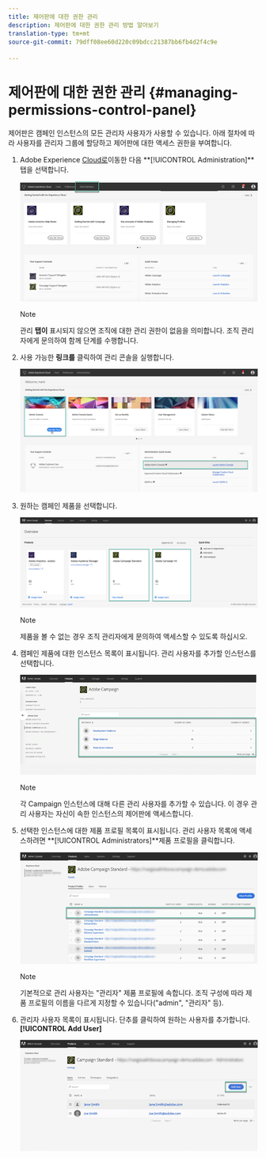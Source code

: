 ```yaml
---
title: 제어판에 대한 권한 관리
description: 제어판에 대한 권한 관리 방법 알아보기
translation-type: tm+mt
source-git-commit: 79dff08ee60d220c09bdcc21387bb6fb4d2f4c9e

---
```



# 제어판에 대한 권한 관리 {#managing-permissions-control-panel}

제어판은 캠페인 인스턴스의 모든 관리자 사용자가 사용할 수 있습니다. 아래 절차에 따라 사용자를 관리자 그룹에 할당하고 제어판에 대한 액세스 권한을 부여합니다.

1. Adobe Experience [Cloud로](https://amc.experiencecloud.adobe.com/exc-content/login.html)이동한 다음 **[!UICONTROL Administration]**탭을 선택합니다.

   ![](assets/control_panel_add_user1.png)

   >[!NOTE]
   >
   >관리 <b>탭이</b> 표시되지 않으면 조직에 대한 관리 권한이 없음을 의미합니다. 조직 관리자에게 문의하여 함께 단계를 수행합니다.

1. 사용 가능한 **링크를** 클릭하여 관리 콘솔을 실행합니다.

   ![](assets/control_panel_admin1.png)

1. 원하는 캠페인 제품을 선택합니다.

   ![](assets/control_panel_add_user3.png)

   >[!NOTE]
   >
   >제품을 볼 수 없는 경우 조직 관리자에게 문의하여 액세스할 수 있도록 하십시오.

1. 캠페인 제품에 대한 인스턴스 목록이 표시됩니다. 관리 사용자를 추가할 인스턴스를 선택합니다.

   ![](assets/control_panel_add_user4.png)

   >[!NOTE]
   >
   >각 Campaign 인스턴스에 대해 다른 관리 사용자를 추가할 수 있습니다. 이 경우 관리 사용자는 자신이 속한 인스턴스의 제어판에 액세스합니다.

1. 선택한 인스턴스에 대한 제품 프로필 목록이 표시됩니다. 관리 사용자 목록에 액세스하려면 **[!UICONTROL Administrators]**제품 프로필을 클릭합니다.

   ![](assets/control_panel_add_user_5.png)

   >[!NOTE]
   >
   >기본적으로 관리 사용자는 &quot;관리자&quot; 제품 프로필에 속합니다. 조직 구성에 따라 제품 프로필의 이름을 다르게 지정할 수 있습니다(&quot;admin&quot;, &quot;관리자&quot; 등).

1. 관리자 사용자 목록이 표시됩니다. 단추를 클릭하여 원하는 사용자를 추가합니다. **[!UICONTROL Add User]**

   ![](assets/control_panel_add_user_6.png)
